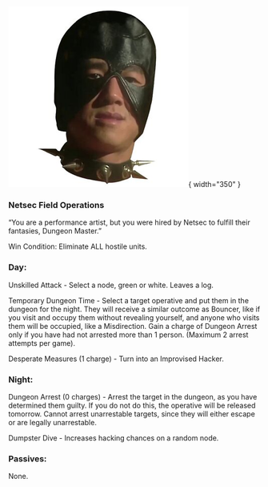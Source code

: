 ![dungeonmaster.png](Images/dungeonmaster.png){ width="350" }

### **Netsec Field Operations**

“You are a performance artist, but you were hired by Netsec to fulfill their fantasies, Dungeon Master.”

Win Condition: Eliminate ALL hostile units.

### **Day:**

Unskilled Attack - Select a node, green or white. Leaves a log.

Temporary Dungeon Time - Select a target operative and put them in the dungeon for the night. They will receive a similar outcome as Bouncer, like if you visit and occupy them without revealing yourself, and anyone who visits them will be occupied, like a Misdirection. Gain a charge of Dungeon Arrest only if you have had not arrested more than 1 person. (Maximum 2 arrest attempts per game).

Desperate Measures (1 charge) - Turn into an Improvised Hacker.

### **Night:**

Dungeon Arrest (0 charges) - Arrest the target in the dungeon, as you have determined them guilty. If you do not do this, the operative will be released tomorrow. Cannot arrest unarrestable targets, since they will either escape or are legally unarrestable.

Dumpster Dive - Increases hacking chances on a random node.

### **Passives:**

None.